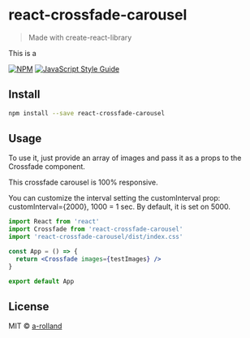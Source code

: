 # react-crossfade-carousel

> Made with create-react-library

This is a 

[![NPM](https://img.shields.io/npm/v/react-crossfade-carousel.svg)](https://www.npmjs.com/package/react-crossfade-carousel) [![JavaScript Style Guide](https://img.shields.io/badge/code_style-standard-brightgreen.svg)](https://standardjs.com)

## Install

```bash
npm install --save react-crossfade-carousel
```

## Usage

To use it, just provide an array of images and pass it as a props to the Crossfade component.

This crossfade carousel is 100% responsive.

You can customize the interval setting the customInterval prop: customInterval={2000}, 1000 = 1 sec. By default, it is set on 5000.


```jsx
import React from 'react'
import Crossfade from 'react-crossfade-carousel'
import 'react-crossfade-carousel/dist/index.css'

const App = () => {
  return <Crossfade images={testImages} />
}

export default App
```

## License

MIT © [a-rolland](https://github.com/a-rolland)
